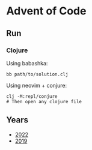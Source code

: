 # Advent of Code

## Run

### Clojure

Using babashka:

```
bb path/to/solution.clj
```

Using neovim + conjure:

```
clj -M:repl/conjure
# Then open any clojure file
```

## Years

- [2022](https://adventofcode.com/2022)
- [2019](https://adventofcode.com/2019)

